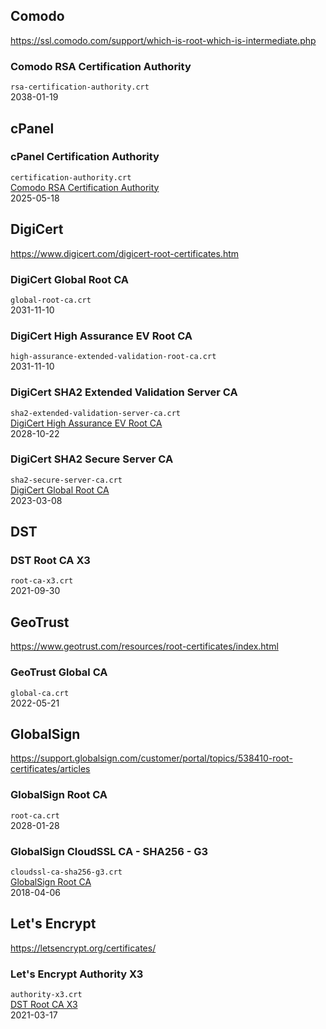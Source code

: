 ## Comodo
https://ssl.comodo.com/support/which-is-root-which-is-intermediate.php

### Comodo RSA Certification Authority
`rsa-certification-authority.crt`  
2038-01-19

## cPanel

### cPanel Certification Authority
`certification-authority.crt`  
[Comodo RSA Certification Authority](#comodo-rsa-certification-authority)  
2025-05-18


## DigiCert
https://www.digicert.com/digicert-root-certificates.htm

### DigiCert Global Root CA
`global-root-ca.crt`  
2031-11-10

### DigiCert High Assurance EV Root CA
`high-assurance-extended-validation-root-ca.crt`  
2031-11-10

### DigiCert SHA2 Extended Validation Server CA
`sha2-extended-validation-server-ca.crt`  
[DigiCert High Assurance EV Root CA](#digicert-high-assurance-ev-root-ca)  
2028-10-22

### DigiCert SHA2 Secure Server CA
`sha2-secure-server-ca.crt`  
[DigiCert Global Root CA](#digicert-global-root-ca)  
2023-03-08


## DST

### DST Root CA X3
`root-ca-x3.crt`  
2021-09-30


## GeoTrust
https://www.geotrust.com/resources/root-certificates/index.html

### GeoTrust Global CA
`global-ca.crt`  
2022-05-21


## GlobalSign
https://support.globalsign.com/customer/portal/topics/538410-root-certificates/articles

### GlobalSign Root CA
`root-ca.crt`  
2028-01-28

### GlobalSign CloudSSL CA - SHA256 - G3
`cloudssl-ca-sha256-g3.crt`  
[GlobalSign Root CA](#globalsign-root-ca)  
2018-04-06


## Let's Encrypt
https://letsencrypt.org/certificates/

### Let's Encrypt Authority X3
`authority-x3.crt`  
[DST Root CA X3](#dst-root-ca-x3)  
2021-03-17

